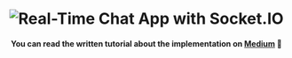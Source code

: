 <h1 align="center">
    <img src="hero.jpg" alt="Real-Time Chat App with Socket.IO" />
</h1>
<h4 align="center">You can read the written tutorial about the implementation on <strong><a href="https://www.webtips.dev/how-to-make-a-real-time-chat-app-with-socket-io">Medium</a></strong> 💬</h4>
